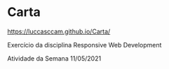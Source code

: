 # Carta
https://luccasccam.github.io/Carta/

Exercício da disciplina Responsive Web Development

Atividade da Semana 11/05/2021
